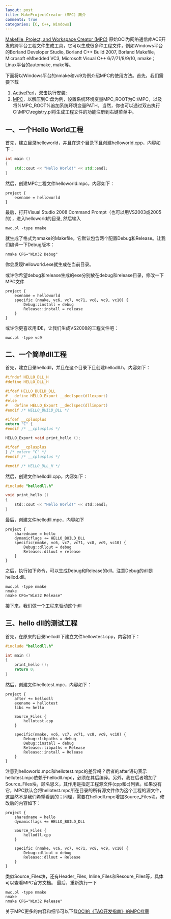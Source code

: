 ```yaml
---
layout: post
title: MakeProjectCreator (MPC) 简介
comments: true
categories: [C, C++, Windows]
---
```


[Makefile, Project, and Workspace Creator (MPC)](http://www.ociweb.com/products/mpc) 原始OCI为网络通信库ACE开发的跨平台工程文件生成工具，它可以生成很多种工程文件，例如Windows平台的Borland Developer Studio, Borland C++ Build 2007, Borland Makefile，Microsoft eMbedded VC3, Microsoft Visual C++ 6/7/71/8/9/10, nmake；Linux平台的automake, make等。

下面将以Windows平台的nmake和vc9为例介绍MPC的使用方法。首先，我们需要下载

 1. [ActivePerl](http://www.activestate.com/activeperl)，双击执行安装;
 1. [MPC](http://download.ociweb.com/MPC/)，以解压到C:盘为例，设置系统环境变量MPC_ROOT为C:\MPC，以及将%MPC_ROOT%追加系统环境变量PATH。当然，你也可以通过双击执行C:\MPC\registry.pl将生成工程文件的功能注册到右键菜单中。

## 一、一个Hello World工程 ##

首先，建立目录helloworld，并且在这个目录下且创建helloworld.cpp，内容如下：

```cpp
int main ()
{
    std::cout << "Hello World!" << std::endl;
}
```

然后，创建MPC工程文件helloworld.mpc，内容如下：

```
project {
	exename = helloworld
}
```

最后，打开Visual Studio 2008 Command Prompt（也可以用VS2003或2005的），进入helloworld的目录, 然后输入

    mwc.pl -type nmake

就生成了格式为nmake的Makefile，它默认包含两个配置Debug和Release。让我们编译一下Debug版本：

    nmake CFG="Win32 Debug"

你会发现helloworld.exe就生成在当前目录。

或许你希望debug和release生成的exe分别放在debug和release目录，修改一下MPC文件

```
project {
	exename = helloworld
	specific (nmake, vc6, vc7, vc71, vc8, vc9, vc10) {
		Debug::install = debug
		Release::install = release
	}
}
```

或许你更喜欢用IDE，让我们生成VS2008的工程文件吧：

	mwc.pl -type vc9

## 二、一个简单dll工程 ##

首先，建立目录hellodll，并且在这个目录下且创建hellodll.h，内容如下：

```c
#ifndef HELLO_DLL_H
#define HELLO_DLL_H

#ifdef HELLO_BUILD_DLL
#   define HELLO_Export __declspec(dllexport)
#else
#   define HELLO_Export __declspec(dllimport)
#endif /* HELLO_BUILD_DLL */

#ifdef __cplusplus
extern "C" {
#endif /* __cplusplus */

HELLO_Export void print_hello ();

#ifdef __cplusplus
} /* extern "C" */
#endif /* __cplusplus */

#endif /* HELLO_DLL_H */
```

然后，创建文件hellodll.cpp，内容如下：

```c
#include "hellodll.h"

void print_hello ()
{
    std::cout << "Hello World!" << std::endl;
}
```

最后，创建文件hellodll.mpc，内容如下

```
project {
	sharedname = hello
	dynamicflags += HELLO_BUILD_DLL
	specific(nmake, vc6, vc7, vc71, vc8, vc9, vc10) {
		Debug::dllout = debug
		Release::dllout = release
	}
}
```

之后，执行如下命令，可以生成Debug和Release的dll。注意Debug的dll是hellod.dll。

    mwc.pl -type nmake
    nmake
    nmake CFG="Win32 Release"

接下来，我们做一个工程来驱动这个dll

## 三、hello dll的测试工程 ##

首先，在原来的目录hellodll下建立文件hellowtest.cpp，内容如下：

```c
#include "hellodll.h"

int main ()
{
    print_hello ();
    return 0;
}
```

然后，创建文件hellotest.mpc，内容如下：

```
project {
	after += hellodll
	exename = hellotest
	libs += hello

	Source_Files {
		hellotest.cpp
	}

	specific(nmake, vc6, vc7, vc71, vc8, vc9, vc10) {
		Debug::libpaths = debug
		Debug::install = debug
		Release::libpaths = Release
		Release::install = Release
	}
}
```

注意到helloworld.mpc和hellotest.mpc的差异吗？后者的after语句表示hellotest.mpc依赖于hellodll.mpc，必须在其后编译。另外，我在后者增加了Source_Files块，顾名思义，其作用是指定工程源文件(cpp和c)列表。如果没有它，MPC默认会将hellotest.mpc所在目录的所有源文件作为这个工程的源文件，这显然不是我们希望看到的；同理，需要在hellodll.mpc增加Source_Files块，修改后的内容如下：

```
project {
	sharedname = hello
	dynamicflags += HELLO_BUILD_DLL

	Source_Files {
		hellodll.cpp
	}

	specific (nmake, vc6, vc7, vc71, vc8, vc9, vc10) {
		Debug::dllout = debug
		Release::dllout = Release
	}
}
```

类似Source_Files块，还有Header_Files, Inline_Files和Resoure_Files等，具体可以查看MPC官方文档。
最后，重新执行一下

    mwc.pl -type nmake
    nmake
    nmake CFG="Win32 Release"

关于MPC更多的内容和细节可以下载[OCI的《TAO开发指南》的MPC样章](http://downloads.ociweb.com/MPC/docs/html/MakeProjectCreator.html)
